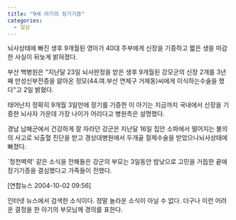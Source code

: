 ```yaml
---
title: "9세 아기의 장기기증"
categories:
  - 일상
---
```


뇌사상태에 빠진 생후 9개월된 영아가 40대 주부에게 신장을 기증하고 짧은 생을 마감한 사실이 뒤늦게 밝혀졌다.  

부산 백병원은 "지난달 23일 뇌사판정을 받은 생후 9개월된 강모군의 신장 2개를 3년째 만성신부전증을 앓아온 정모(44.여.부산 연제구 거제동)씨에게 이식하는수술을 했다"고 2일 밝혔다.  

태어난지 정확히 9개월 3일만에 장기를 기증한 이 아기는 지금까지 국내에서 신장을 기증한 뇌사자 가운데 가장 나이가 어리다고 병원측은 설명했다.  

경남 남해군에서 건강하게 잘 자라던 강군은 지난달 16일 집안 소파에서 떨어지는 불의의 사고로 뇌출혈 진단을 받고 경상대병원에서 두개골 절제수술을 받았으나뇌사상태에 빠졌다.  

`청천벽력' 같은 소식을 전해들은 강군의 부모는 3일동안 밤낮으로 고민을 거듭한 끝에 장기기증을 결심했다고 가족들이 전했다.  

[연합뉴스 2004-10-02 09:56]

인터넷 뉴스에서 검색한 소식이다. 정말 놀라운 소식이 아닐 수 없다. 더구나 이런 어려운 결정을 한 아기의 부모님께 경의를 표한다.

